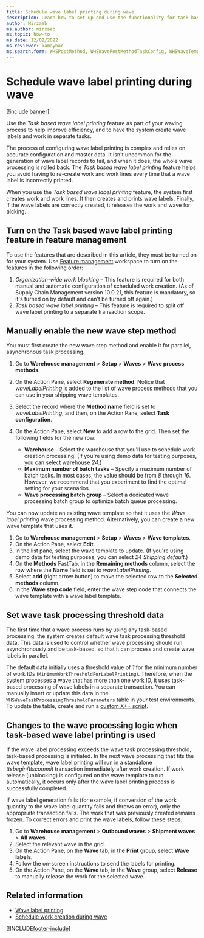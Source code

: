 ```yaml
---
title: Schedule wave label printing during wave
description: Learn how to set up and use the functionality for task-based wave label printing with a process for manually enabling the new wave step method.
author: Mirzaab
ms.author: mirzaab
ms.topic: how-to
ms.date: 12/02/2022
ms.reviewer: kamaybac
ms.search.form: WHSPostMethod, WHSWavePostMethodTaskConfig, WHSWaveTemplateTable, WHSParameters, WHSWaveTableListPage, WHSWorkTableListPage, WHSWorkTable, BatchJobEnhanced, WHSPlannedWorkOrder
---
```


# Schedule wave label printing during wave

[!include [banner](../../includes/banner.md)]

Use the *Task based wave label printing* feature as part of your waving process to help improve efficiency, and to have the system create wave labels and work in separate tasks.

The process of configuring wave label printing is complex and relies on accurate configuration and master data. It isn't uncommon for the generation of wave label records to fail, and when it does, the whole wave processing is rolled back. The *Task based wave label printing* feature helps you avoid having to re-create work and work lines every time that a wave label is incorrectly printed.

When you use the *Task based wave label printing* feature, the system first creates work and work lines. It then creates and prints wave labels. Finally, if the wave labels are correctly created, it releases the work and wave for picking.

## Turn on the Task based wave label printing feature in feature management

To use the features that are described in this article, they must be turned on for your system. Use [Feature management](../../fin-ops-core/fin-ops/get-started/feature-management/feature-management-overview.md) workspace to turn on the features in the following order:

1. *Organization-wide work blocking* – This feature is required for both manual and automatic configuration of scheduled work creation. (As of Supply Chain Management version 10.0.21, this feature is mandatory, so it's turned on by default and can't be turned off again.)
1. *Task based wave label printing* – This feature is required to split off wave label printing to a separate transaction scope.

## Manually enable the new wave step method

You must first create the new wave step method and enable it for parallel, asynchronous task processing.

1. Go to **Warehouse management** \> **Setup** \> **Waves** \> **Wave process methods**.
1. On the Action Pane, select **Regenerate method**. Notice that *waveLabelPrinting* is added to the list of wave process methods that you can use in your shipping wave templates.
1. Select the record where the **Method name** field is set to *waveLabelPrinting*, and then, on the Action Pane, select **Task configuration**.
1. On the Action Pane, select **New** to add a row to the grid. Then set the following fields for the new row:

    - **Warehouse** – Select the warehouse that you'll use to schedule work creation processing. (If you're using demo data for testing purposes, you can select warehouse *24*.)
    - **Maximum number of batch tasks** – Specify a maximum number of batch tasks. In most cases, the value should be from *8* through *16*. However, we recommend that you experiment to find the optimal setting for your scenarios.
    - **Wave processing batch group** – Select a dedicated wave processing batch group to optimize batch queue processing.

You can now update an existing wave template so that it uses the *Wave label printing* wave processing method. Alternatively, you can create a new wave template that uses it.

1. Go to **Warehouse management** \> **Setup** \> **Waves** \> **Wave templates**.
1. On the Action Pane, select **Edit**.
1. In the list pane, select the wave template to update. (If you're using demo data for testing purposes, you can select *24 Shipping default*.)
1. On the **Methods** FastTab, in the **Remaining methods** column, select the row where the **Name** field is set to *waveLabelPrinting*.
1. Select **add** (right arrow button) to move the selected row to the **Selected methods** column.
1. In the **Wave step code** field, enter the wave step code that connects the wave template with a wave label template.

## Set wave task processing threshold data

The first time that a wave process runs by using any task-based processing, the system creates default wave task processing threshold data. This data is used to control whether wave processing should run asynchronously and be task-based, so that it can process and create wave labels in parallel.

The default data initially uses a threshold value of *1* for the minimum number of work IDs (`MinimumWorkThresholdForLabelPrinting`). Therefore, when the system processes a wave that has more than one work ID, it uses task-based processing of wave labels in a separate transaction. You can manually insert or update this data in the `WHSWaveTaskProcessingThresholdParameters` table in your test environments. To update the table, create and run a [custom X++ script](../../fin-ops-core/dev-itpro/deployment/run-custom-scripts.md).

## Changes to the wave processing logic when task-based wave label printing is used

If the wave label processing exceeds the wave task processing threshold, task-based processing is initiated. In the next wave processing that fits the wave template, wave label printing will run in a standalone *ttsbegin*/*ttscommit* transaction immediately after work creation. If work release (unblocking) is configured on the wave template to run automatically, it occurs only after the wave label printing process is successfully completed.

If wave label generation fails (for example, if conversion of the work quantity to the wave label quantity fails and throws an error), only the appropriate transaction fails. The work that was previously created remains frozen. To correct errors and print the wave labels, follow these steps.

1. Go to **Warehouse management** \> **Outbound waves** \> **Shipment waves** \> **All waves**.
1. Select the relevant wave in the grid.
1. On the Action Pane, on the **Wave** tab, in the **Print** group, select **Wave labels**.
1. Follow the on-screen instructions to send the labels for printing.
1. On the Action Pane, on the **Wave** tab, in the **Wave** group, select **Release** to manually release the work for the selected wave.

## Related information

- [Wave label printing](configure-wave-label-printing.md)
- [Schedule work creation during wave](configure-wave-schedule-work-creation.md)

[!INCLUDE[footer-include](../../includes/footer-banner.md)]
